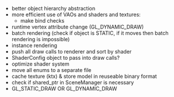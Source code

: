 - better object hierarchy abstraction
- more efficient use of VAOs and shaders and textures:
    + make bind checks
- runtime vertex attribute change (GL_DYNAMIC_DRAW)
- batch rendering (check if object is STATIC, if it moves then batch rendering is impossible)
- instance rendering
- push all draw calls to renderer and sort by shader
- ShaderConfig object to pass into draw calls?
- optimize shader system
- move all enums to a separate file
- cache texture (ktx) & store model in reuseable binary format
- check if shared_ptr in SceneManager is necessary
- GL_STATIC_DRAW OR GL_DYNAMIC_DRAW